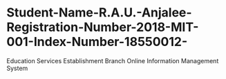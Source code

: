 # Student-Name-R.A.U.-Anjalee-Registration-Number-2018-MIT-001-Index-Number-18550012-
Education Services Establishment  Branch Online Information  Management System
